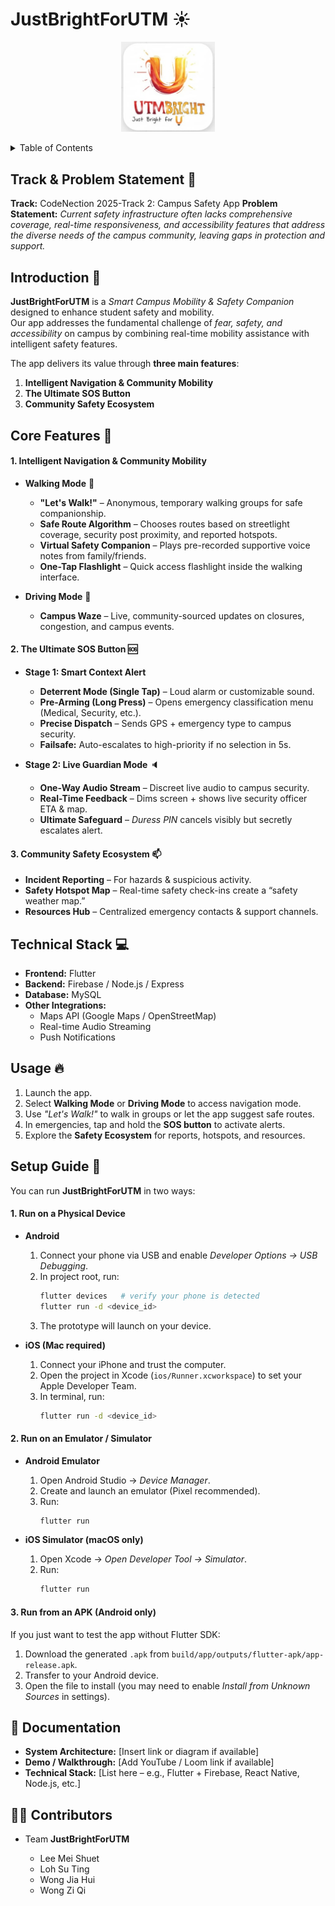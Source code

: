 # JustBrightForUTM :sunny: 
<p align="center">
  <img src="assets/images/utmbright logo.jpg" width="150" hspace="20">
</p>

<details>
  <summary>Table of Contents</summary>
  <ol>
    <li>
      <a href="#track--problem-statement">Track & Problem Statement</a>
    </li>
    <li>
      <a href="#introduction">Introduction</a>
    </li>
    <li>
      <a href="#core-features">Core Features</a>
    </li>
    <li>
      <a href="#technical-stack">Technical Stack</a>
    </li>
      <li>
      <a href="#usage">Usage</a>
    </li>
    <li>
      <a href="#setup-guide">Setup Guide</a>
    </li>
      <li>
      <a href="#documentation">Documentation</a>
    </li>
      <li>
      <a href="#contributors">Contributors</a>
    </li>
  </ol>
</details>


##  Track & Problem Statement  :mag_right:
**Track:** CodeNection 2025-Track 2: Campus Safety App 
**Problem Statement:** *Current safety infrastructure often lacks comprehensive coverage, real-time responsiveness, and accessibility features that address the diverse needs of the campus community, leaving gaps in protection and support.*  

##  Introduction  :mega:
**JustBrightForUTM** is a *Smart Campus Mobility & Safety Companion* designed to enhance student safety and mobility.  
Our app addresses the fundamental challenge of *fear, safety, and accessibility* on campus by combining real-time mobility assistance with intelligent safety features.  

The app delivers its value through **three main features**:  

1. **Intelligent Navigation & Community Mobility**  
2. **The Ultimate SOS Button**  
3. **Community Safety Ecosystem**  



##  Core Features  :star2:

#### 1. Intelligent Navigation & Community Mobility  
- **Walking Mode**  :walking:
  - **"Let's Walk!"** – Anonymous, temporary walking groups for safe companionship.  
  - **Safe Route Algorithm** – Chooses routes based on streetlight coverage, security post proximity, and reported hotspots.  
  - **Virtual Safety Companion** – Plays pre-recorded supportive voice notes from family/friends.  
  - **One-Tap Flashlight** – Quick access flashlight inside the walking interface.  

- **Driving Mode**  :car:
  - **Campus Waze** – Live, community-sourced updates on closures, congestion, and campus events.


#### 2. The Ultimate SOS Button  :sos:
- **Stage 1: Smart Context Alert**  
  - **Deterrent Mode (Single Tap)** – Loud alarm or customizable sound.  
  - **Pre-Arming (Long Press)** – Opens emergency classification menu (Medical, Security, etc.).  
  - **Precise Dispatch** – Sends GPS + emergency type to campus security.  
  - **Failsafe:** Auto-escalates to high-priority if no selection in 5s.  

- **Stage 2: Live Guardian Mode**  :speaker:
  - **One-Way Audio Stream** – Discreet live audio to campus security.  
  - **Real-Time Feedback** – Dims screen + shows live security officer ETA & map.  
  - **Ultimate Safeguard** – *Duress PIN* cancels visibly but secretly escalates alert.  


#### 3. Community Safety Ecosystem  :mailbox:
- **Incident Reporting** – For hazards & suspicious activity.  
- **Safety Hotspot Map** – Real-time safety check-ins create a “safety weather map.”  
- **Resources Hub** – Centralized emergency contacts & support channels.  



## Technical Stack  :computer:
- **Frontend:** Flutter 
- **Backend:** Firebase / Node.js / Express 
- **Database:** MySQL
- **Other Integrations:**  
  - Maps API (Google Maps / OpenStreetMap)  
  - Real-time Audio Streaming  
  - Push Notifications  


## Usage  :fire:
1. Launch the app.  
2. Select **Walking Mode** or **Driving Mode** to access navigation mode.  
3. Use *"Let's Walk!"* to walk in groups or let the app suggest safe routes.  
4. In emergencies, tap and hold the **SOS button** to activate alerts.  
5. Explore the **Safety Ecosystem** for reports, hotspots, and resources.  

## Setup Guide :memo:
You can run **JustBrightForUTM** in two ways:  

#### 1. Run on a Physical Device  
- **Android**  
  1. Connect your phone via USB and enable *Developer Options → USB Debugging*.  
  2. In project root, run:  
     ```bash
     flutter devices   # verify your phone is detected
     flutter run -d <device_id>
     ```  
  3. The prototype will launch on your device.  

- **iOS (Mac required)**  
  1. Connect your iPhone and trust the computer.  
  2. Open the project in Xcode (`ios/Runner.xcworkspace`) to set your Apple Developer Team.  
  3. In terminal, run:  
     ```bash
     flutter run -d <device_id>
     ```  

#### 2. Run on an Emulator / Simulator  
- **Android Emulator**  
  1. Open Android Studio → *Device Manager*.  
  2. Create and launch an emulator (Pixel recommended).  
  3. Run:  
     ```bash
     flutter run
     ```  

- **iOS Simulator (macOS only)**  
  1. Open Xcode → *Open Developer Tool → Simulator*.  
  2. Run:  
     ```bash
     flutter run
     ```  

#### 3. Run from an APK (Android only)  
If you just want to test the app without Flutter SDK:  
1. Download the generated `.apk` from `build/app/outputs/flutter-apk/app-release.apk`.  
2. Transfer to your Android device.  
3. Open the file to install (you may need to enable *Install from Unknown Sources* in settings).  



## 📖 Documentation  
- **System Architecture:** [Insert link or diagram if available]  
- **Demo / Walkthrough:** [Add YouTube / Loom link if available]  
- **Technical Stack:** [List here – e.g., Flutter + Firebase, React Native, Node.js, etc.]  


## 👨‍💻 Contributors  
- Team **JustBrightForUTM**

  -   Lee Mei Shuet
  -   Loh Su Ting
  -   Wong Jia Hui
  -   Wong Zi Qi




